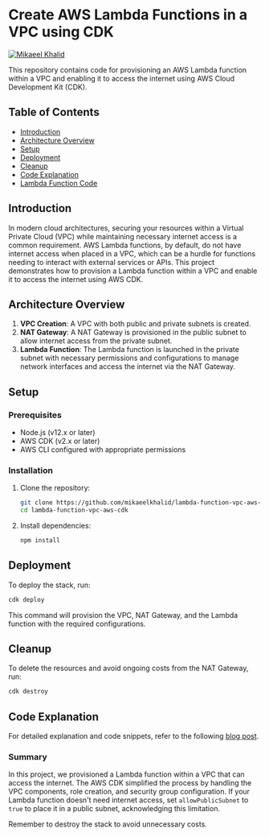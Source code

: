 # Create AWS Lambda Functions in a VPC using CDK

[![Mikaeel Khalid](https://badgen.now.sh/badge/by/mikaeelkhalid/purple)](https://github.com/mikaeelkhalid)

This repository contains code for provisioning an AWS Lambda function within a VPC and enabling it to access the internet using AWS Cloud Development Kit (CDK).

## Table of Contents

- [Introduction](#introduction)
- [Architecture Overview](#architecture-overview)
- [Setup](#setup)
- [Deployment](#deployment)
- [Cleanup](#cleanup)
- [Code Explanation](#code-explanation)
- [Lambda Function Code](#lambda-function-code)

## Introduction

In modern cloud architectures, securing your resources within a Virtual Private Cloud (VPC) while maintaining necessary internet access is a common requirement. AWS Lambda functions, by default, do not have internet access when placed in a VPC, which can be a hurdle for functions needing to interact with external services or APIs. This project demonstrates how to provision a Lambda function within a VPC and enable it to access the internet using AWS CDK.

## Architecture Overview

1. **VPC Creation**: A VPC with both public and private subnets is created.
2. **NAT Gateway**: A NAT Gateway is provisioned in the public subnet to allow internet access from the private subnet.
3. **Lambda Function**: The Lambda function is launched in the private subnet with necessary permissions and configurations to manage network interfaces and access the internet via the NAT Gateway.

## Setup

### Prerequisites

- Node.js (v12.x or later)
- AWS CDK (v2.x or later)
- AWS CLI configured with appropriate permissions

### Installation

1. Clone the repository:
   ```bash
   git clone https://github.com/mikaeelkhalid/lambda-function-vpc-aws-cdk.git
   cd lambda-function-vpc-aws-cdk
   ```

2. Install dependencies:
   ```bash
   npm install
   ```

## Deployment

To deploy the stack, run:

```bash
cdk deploy
```

This command will provision the VPC, NAT Gateway, and the Lambda function with the required configurations.

## Cleanup

To delete the resources and avoid ongoing costs from the NAT Gateway, run:

```bash
cdk destroy
```

## Code Explanation

For detailed explanation and code snippets, refer to the following [blog post](https://blog.mikaeels.com/provisioning-a-lambda-function-in-a-vpc-using-aws-cdk).

### Summary

In this project, we provisioned a Lambda function within a VPC that can access the internet. The AWS CDK simplified the process by handling the VPC components, role creation, and security group configuration. If your Lambda function doesn't need internet access, set `allowPublicSubnet` to `true` to place it in a public subnet, acknowledging this limitation.

Remember to destroy the stack to avoid unnecessary costs.

